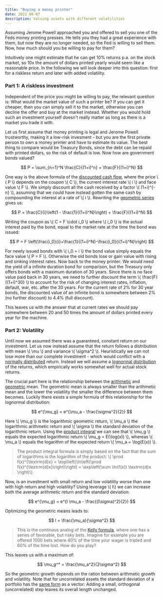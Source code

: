 ```yaml
---
title: "Buying a money printer"
date: 2021-06-07
description: Valuing assets with different volatilities
---
```


Assuming Jerome Powell approached you and offered to sell you one of the Feds money printing presses. He tells you they had a great experience with them, but now they are no longer needed, so the Fed is willing to sell them. Now, how much should you be willing to pay for them?

Intuitively one might estimate that he can get 10% returns p.a. on the stock market, so 10x the amount of dollars printed yearly would seem like a reasonable price. In the following we will look deeper into this question: first for a riskless return and later with added volatility.

### Part 1: A riskless investment

Independent of the price you might be willing to pay, the relevant question is: What would the market value of such a printer be? If you can get it cheaper, then you can simply sell it to the market, otherwise you can decline the offer and buy at the market instead. Whether you would hold such an investment yourself doesn't really matter as long as there is a market you trade it with.

Let us first assume that money printing is legal and Jerome Powell trustworthy, making it a low-risk invesment - but you are the first private person to own a money printer and have to estimate its value. The best thing to compare would be Treasury Bonds, since the debt can be repaid with printed dollars, so the risk of default is low. Now how are government bonds valued?

$$
  P = \sum_{n=1}^N \frac{C}{(1+i)^n} + \frac{F}{(1+i)^N}
$$

One way is the above formula of the [discounted cash flow](https://en.wikipedia.org/wiki/Discounted_cash_flow), where the price \\( P \\) depends on the coupon \\( C \\), the current interest rate \\( i \\) and face value \\( F \\). We simply discount all the cash received by a factor \\( (1+i)^{-n} \\), assuming that we could have instead gotten the same cash by compounding the interest at a rate of \\( i \\). Rewriting the [geometric series](https://en.wikipedia.org/wiki/Geometric_series) gives us:

$$
  P = \frac{C}{i}\left(1 - \frac{1}{(1+i)^N}\right) + \frac{F}{(1+i)^N}
$$

Writing the coupon as \\( C = F \cdot i_0 \\) where \\( i_0 \\) is the actual interest paid by the bond, equal to the market rate at the time the bond was issued:

$$
  P = F \left(\frac{i_0}{i}+\frac{1}{(1+i)^N}-\frac{i_0}{i(1+i)^N}\right)
$$

For newly issued bonds with \\( i_0 = i \\) the bond value simply equals the face value \\( P = F \\). Otherwise the old bonds lose or gain value with rising and sinking interest rates. Now back to the money printer: We would need the yield of a infinite duration bond for comparison, but the Treasury only offers bonds with a maximum duration of 30 years. Since there is no face value paid back in 30 years, we need to further discount the term \\( \frac{F}{(1+i)^30} \\) to account for the risk of changing interest rates, inflation, default, war, etc. after the 30 years. For the current rate of 2% for 30 year bonds, the discounted value of an infinite bond is somewhere between 2% (no further discount) to 4.4% (full discount).

This leaves us with the answer that at current rates we should pay somewhere between 20 and 50 times the amount of dollars printed every year for the machine.

### Part 2: Volatility

Until now we assumed there was a guaranteed, constant return on our investment. Let us now instead assume that the return follows a distribution with mean \\( \mu \\) and variance \\( \sigma^2 \\). Heuristically we can not lose more than our complete investment - which would conflict with a [normally distributed](https://en.wikipedia.org/wiki/Normal_distribution) return. Instead we will assume a [lognormal distribution](https://en.wikipedia.org/wiki/Log-normal_distribution) of the returns, which empirically works somewhat well for actual stock returns.

The crucial part here is the relationship between the [arithmetic](https://en.wikipedia.org/wiki/Arithmetic_mean) and [geometric](https://en.wikipedia.org/wiki/Geometric_mean) mean. The geometric mean is always smaller than the arithmetic mean and the lower the volatility the smaller the difference between them becomes. Luckily there exists a simple formula of this relationship for the lognormal distribution:

$$
  e^{\mu_g} = e^{\mu_a - \frac{\sigma^2}{2}}
$$

Here \\( \mu_g \\) is the logarithmic geometric return, \\( \mu_a \\) the logarithmic arithmetic return and \\( \sigma \\) the standard deviation of the logarithmic return. Using the [product integral](https://en.wikipedia.org/wiki/Product_integral#Type_II:_geometric_integral) we can see that \\( \mu_g \\) equals the expected logarithmic return \\( \mu_g = E(\log(x)) \\), whereas \\( \mu_a \\) equals the logarithm of the expected return \\( \mu_a = \log(E(x)) \\).

> The product integral formula is simply based on the fact that the sum of logarithms is the logarithm of the product:
> \\( \prod f(x)^{\textrm{d}x} = \exp\left(\ln\left(\prod f(x)^{\textrm{d}x}\right)\right) = \exp\left(\sum \ln(f(x)) \textrm{d}x \right)\\)

Now, is an investment with small return and low volatility worse than one with high return and high volatility? Using leverage \\( l\\) we can increase both the average arithmetic return and the standard deviation:

$$
  e^{\mu_g} = e^{l \mu_a - \frac{(l\sigma)^2}{2}}
$$

Optimizing the geometric means leads to:

$$
  l = \frac{\mu_a}{\sigma^2}
$$

> This is the continous analog of the [Kelly formula](https://en.wikipedia.org/wiki/Kelly_criterion), where one has a series of favorable, but risky bets. Imagine for example you are offered 1000 bets where 40% of the time your wager is tripled and 60% of the time lost. How do you play?

This leaves us with a maximum of:

$$
  \mu_g^* = \frac{\mu_a^2}{2\sigma^2}
$$

So the geometric growth depends on the ration between arithmetic growth and volatility. Note that for uncorrelated assets the standard deviation of a portfolio has the [same form](https://en.wikipedia.org/wiki/Propagation_of_uncertainty#Example_formulae) as a vector: Adding a small, orthogonal (uncorrelated) step leaves its overall length unchanged. 
